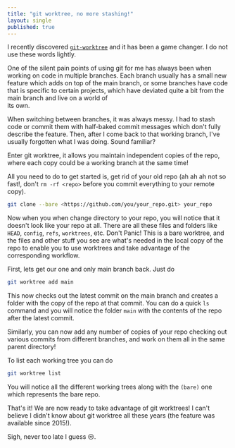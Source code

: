 ```yaml
---
title: "git worktree, no more stashing!"
layout: single
published: true
---
```

I recently discovered [`git-worktree`](https://git-scm.com/docs/git-worktree)
and it has been a game changer. I do not use these words lightly.

One of the silent pain points of using git for me has always been when working on
code in multiple branches. Each branch usually has a small new feature which adds 
on top of the main branch, or some branches have code that is specific to certain 
projects, which have deviated quite a bit from the main branch and live on a world of  
its own.

When switching between branches, it was always messy. I had to stash code or 
commit them with half-baked commit messages which don't fully describe the feature.
Then, after I come back to that working branch, I've usually forgotten what I was doing.
Sound familiar?

Enter git worktree, it allows you maintain independent copies of the repo, where
each copy could be a working branch at the same time!

All you need to do to get started is, get rid of your old repo (ah ah ah not so fast!,
don't `rm -rf <repo>` before you commit everything to your remote copy).

```bash
git clone --bare <https://github.com/you/your_repo.git> your_repo
```

Now when you when change directory to your repo, you will notice that it doesn't 
look like your repo at all. There are all these files and folders like `HEAD`, `config`,
`refs`, `worktrees`, etc. Don't Panic! This is a bare worktree, and the files and other
stuff you see are what's needed in the local copy of the repo to enable you to use worktrees
and take advantage of the corresponding workflow.

First, lets get our one and only main branch back. Just do

```bash
git worktree add main
```

This now checks out the latest commit on the main branch and creates a folder with 
the copy of the repo at that commit. You can do a quick `ls` command and you will
notice the folder `main` with the contents of the repo after the latest commit.

Similarly, you can now add any number of copies of your repo checking out various
commits from different branches, and work on them all in the same parent directory!

To list each working tree you can do

```bash
git worktree list
```

You will notice all the different working trees along with the `(bare)` one which
represents the bare repo.

That's it! We are now ready to take advantage of git worktrees! I can't believe 
I didn't know about git worktree all these years (the feature was available since 2015!).

Sigh, never too late I guess 😒.
